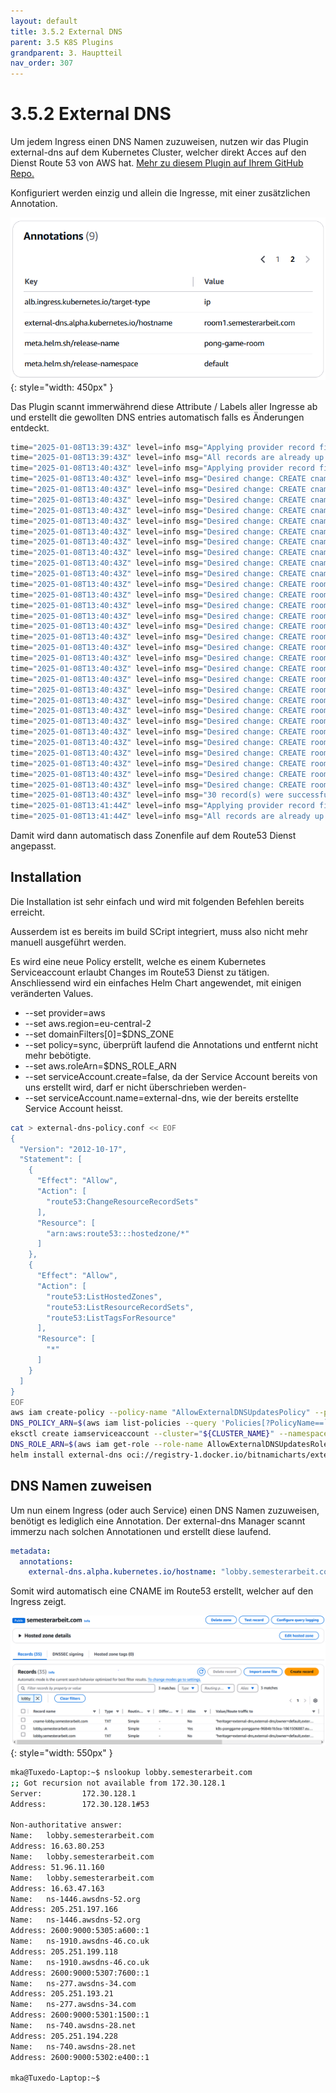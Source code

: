 ```yaml
---
layout: default
title: 3.5.2 External DNS
parent: 3.5 K8S Plugins
grandparent: 3. Hauptteil
nav_order: 307
---
```


# 3.5.2 External DNS

Um jedem Ingress einen DNS Namen zuzuweisen, nutzen wir das Plugin external-dns auf dem Kubernetes Cluster, welcher direkt Acces auf den Dienst Route 53 von AWS hat. [Mehr zu diesem Plugin auf Ihrem GitHub Repo.](https://github.com/kubernetes-sigs/external-dns)

Konfiguriert werden einzig und allein die Ingresse, mit einer zusätzlichen Annotation.

![Annotation eines Ingress](../ressources/images/external-dns/annotation.PNG){: style="width: 450px" }

Das Plugin scannt immerwährend diese Attribute / Labels aller Ingresse ab und erstellt die gewollten DNS entries automatisch falls es Änderungen entdeckt.

```cs
time="2025-01-08T13:39:43Z" level=info msg="Applying provider record filter for domains: [semesterarbeit.com. .semesterarbeit.com.]"
time="2025-01-08T13:39:43Z" level=info msg="All records are already up to date"
time="2025-01-08T13:40:43Z" level=info msg="Applying provider record filter for domains: [semesterarbeit.com. .semesterarbeit.com.]"
time="2025-01-08T13:40:43Z" level=info msg="Desired change: CREATE cname-room1.semesterarbeit.com TXT" profile=default zoneID=/hostedzone/Z00977171YZXSG129C51P zoneName=semesterarbeit.com.
time="2025-01-08T13:40:43Z" level=info msg="Desired change: CREATE cname-room10.semesterarbeit.com TXT" profile=default zoneID=/hostedzone/Z00977171YZXSG129C51P zoneName=semesterarbeit.com.
time="2025-01-08T13:40:43Z" level=info msg="Desired change: CREATE cname-room2.semesterarbeit.com TXT" profile=default zoneID=/hostedzone/Z00977171YZXSG129C51P zoneName=semesterarbeit.com.
time="2025-01-08T13:40:43Z" level=info msg="Desired change: CREATE cname-room3.semesterarbeit.com TXT" profile=default zoneID=/hostedzone/Z00977171YZXSG129C51P zoneName=semesterarbeit.com.
time="2025-01-08T13:40:43Z" level=info msg="Desired change: CREATE cname-room4.semesterarbeit.com TXT" profile=default zoneID=/hostedzone/Z00977171YZXSG129C51P zoneName=semesterarbeit.com.
time="2025-01-08T13:40:43Z" level=info msg="Desired change: CREATE cname-room5.semesterarbeit.com TXT" profile=default zoneID=/hostedzone/Z00977171YZXSG129C51P zoneName=semesterarbeit.com.
time="2025-01-08T13:40:43Z" level=info msg="Desired change: CREATE cname-room6.semesterarbeit.com TXT" profile=default zoneID=/hostedzone/Z00977171YZXSG129C51P zoneName=semesterarbeit.com.
time="2025-01-08T13:40:43Z" level=info msg="Desired change: CREATE cname-room7.semesterarbeit.com TXT" profile=default zoneID=/hostedzone/Z00977171YZXSG129C51P zoneName=semesterarbeit.com.
time="2025-01-08T13:40:43Z" level=info msg="Desired change: CREATE cname-room8.semesterarbeit.com TXT" profile=default zoneID=/hostedzone/Z00977171YZXSG129C51P zoneName=semesterarbeit.com.
time="2025-01-08T13:40:43Z" level=info msg="Desired change: CREATE cname-room9.semesterarbeit.com TXT" profile=default zoneID=/hostedzone/Z00977171YZXSG129C51P zoneName=semesterarbeit.com.
time="2025-01-08T13:40:43Z" level=info msg="Desired change: CREATE room1.semesterarbeit.com A" profile=default zoneID=/hostedzone/Z00977171YZXSG129C51P zoneName=semesterarbeit.com.
time="2025-01-08T13:40:43Z" level=info msg="Desired change: CREATE room1.semesterarbeit.com TXT" profile=default zoneID=/hostedzone/Z00977171YZXSG129C51P zoneName=semesterarbeit.com.
time="2025-01-08T13:40:43Z" level=info msg="Desired change: CREATE room10.semesterarbeit.com A" profile=default zoneID=/hostedzone/Z00977171YZXSG129C51P zoneName=semesterarbeit.com.
time="2025-01-08T13:40:43Z" level=info msg="Desired change: CREATE room10.semesterarbeit.com TXT" profile=default zoneID=/hostedzone/Z00977171YZXSG129C51P zoneName=semesterarbeit.com.
time="2025-01-08T13:40:43Z" level=info msg="Desired change: CREATE room2.semesterarbeit.com A" profile=default zoneID=/hostedzone/Z00977171YZXSG129C51P zoneName=semesterarbeit.com.
time="2025-01-08T13:40:43Z" level=info msg="Desired change: CREATE room2.semesterarbeit.com TXT" profile=default zoneID=/hostedzone/Z00977171YZXSG129C51P zoneName=semesterarbeit.com.
time="2025-01-08T13:40:43Z" level=info msg="Desired change: CREATE room3.semesterarbeit.com A" profile=default zoneID=/hostedzone/Z00977171YZXSG129C51P zoneName=semesterarbeit.com.
time="2025-01-08T13:40:43Z" level=info msg="Desired change: CREATE room3.semesterarbeit.com TXT" profile=default zoneID=/hostedzone/Z00977171YZXSG129C51P zoneName=semesterarbeit.com.
time="2025-01-08T13:40:43Z" level=info msg="Desired change: CREATE room4.semesterarbeit.com A" profile=default zoneID=/hostedzone/Z00977171YZXSG129C51P zoneName=semesterarbeit.com.
time="2025-01-08T13:40:43Z" level=info msg="Desired change: CREATE room4.semesterarbeit.com TXT" profile=default zoneID=/hostedzone/Z00977171YZXSG129C51P zoneName=semesterarbeit.com.
time="2025-01-08T13:40:43Z" level=info msg="Desired change: CREATE room5.semesterarbeit.com A" profile=default zoneID=/hostedzone/Z00977171YZXSG129C51P zoneName=semesterarbeit.com.
time="2025-01-08T13:40:43Z" level=info msg="Desired change: CREATE room5.semesterarbeit.com TXT" profile=default zoneID=/hostedzone/Z00977171YZXSG129C51P zoneName=semesterarbeit.com.
time="2025-01-08T13:40:43Z" level=info msg="Desired change: CREATE room6.semesterarbeit.com A" profile=default zoneID=/hostedzone/Z00977171YZXSG129C51P zoneName=semesterarbeit.com.
time="2025-01-08T13:40:43Z" level=info msg="Desired change: CREATE room6.semesterarbeit.com TXT" profile=default zoneID=/hostedzone/Z00977171YZXSG129C51P zoneName=semesterarbeit.com.
time="2025-01-08T13:40:43Z" level=info msg="Desired change: CREATE room7.semesterarbeit.com A" profile=default zoneID=/hostedzone/Z00977171YZXSG129C51P zoneName=semesterarbeit.com.
time="2025-01-08T13:40:43Z" level=info msg="Desired change: CREATE room7.semesterarbeit.com TXT" profile=default zoneID=/hostedzone/Z00977171YZXSG129C51P zoneName=semesterarbeit.com.
time="2025-01-08T13:40:43Z" level=info msg="Desired change: CREATE room8.semesterarbeit.com A" profile=default zoneID=/hostedzone/Z00977171YZXSG129C51P zoneName=semesterarbeit.com.
time="2025-01-08T13:40:43Z" level=info msg="Desired change: CREATE room8.semesterarbeit.com TXT" profile=default zoneID=/hostedzone/Z00977171YZXSG129C51P zoneName=semesterarbeit.com.
time="2025-01-08T13:40:43Z" level=info msg="Desired change: CREATE room9.semesterarbeit.com A" profile=default zoneID=/hostedzone/Z00977171YZXSG129C51P zoneName=semesterarbeit.com.
time="2025-01-08T13:40:43Z" level=info msg="Desired change: CREATE room9.semesterarbeit.com TXT" profile=default zoneID=/hostedzone/Z00977171YZXSG129C51P zoneName=semesterarbeit.com.
time="2025-01-08T13:40:43Z" level=info msg="30 record(s) were successfully updated" profile=default zoneID=/hostedzone/Z00977171YZXSG129C51P zoneName=semesterarbeit.com.
time="2025-01-08T13:41:44Z" level=info msg="Applying provider record filter for domains: [semesterarbeit.com. .semesterarbeit.com.]"
time="2025-01-08T13:41:44Z" level=info msg="All records are already up to date"
```

Damit wird dann automatisch dass Zonenfile auf dem Route53 Dienst angepasst.

## Installation

Die Installation ist sehr einfach und wird mit folgenden Befehlen bereits erreicht.

Ausserdem ist es bereits im build SCript integriert, muss also nicht mehr manuell ausgeführt werden.

Es wird eine neue Policy erstellt, welche es einem Kubernetes Serviceaccount erlaubt Changes im Route53 Dienst zu tätigen.
Anschliessend wird ein einfaches Helm Chart angewendet, mit einigen veränderten Values.

* --set provider=aws
* --set aws.region=eu-central-2
* --set domainFilters[0]=$DNS_ZONE
* --set policy=sync, überprüft laufend die Annotations und entfernt nicht mehr bebötigte.
* --set aws.roleArn=$DNS_ROLE_ARN
* --set serviceAccount.create=false, da der Service Account bereits von uns erstellt wird, darf er nicht überschrieben werden-
* --set serviceAccount.name=external-dns, wie der bereits erstellte Service Account heisst.

```bash
cat > external-dns-policy.conf << EOF
{
  "Version": "2012-10-17",
  "Statement": [
    {
      "Effect": "Allow",
      "Action": [
        "route53:ChangeResourceRecordSets"
      ],
      "Resource": [
        "arn:aws:route53:::hostedzone/*"
      ]
    },
    {
      "Effect": "Allow",
      "Action": [
        "route53:ListHostedZones",
        "route53:ListResourceRecordSets",
        "route53:ListTagsForResource"
      ],
      "Resource": [
        "*"
      ]
    }
  ]
}
EOF
aws iam create-policy --policy-name "AllowExternalDNSUpdatesPolicy" --policy-document file://external-dns-policy.conf --no-cli-pager
DNS_POLICY_ARN=$(aws iam list-policies --query 'Policies[?PolicyName==`AllowExternalDNSUpdatesPolicy`].Arn' --output text)
eksctl create iamserviceaccount --cluster="${CLUSTER_NAME}" --namespace=default --name=external-dns --role-name=AllowExternalDNSUpdatesRole --attach-policy-arn=$DNS_POLICY_ARN --approve --override-existing-serviceaccounts
DNS_ROLE_ARN=$(aws iam get-role --role-name AllowExternalDNSUpdatesRole --query 'Role.[Arn]' --output text)
helm install external-dns oci://registry-1.docker.io/bitnamicharts/external-dns --set provider=aws --set aws.region=eu-central-2 --set domainFilters[0]=$DNS_ZONE --set policy=sync --set aws.roleArn=$DNS_ROLE_ARN --set serviceAccount.create=false --set serviceAccount.name=external-dns
```

## DNS Namen zuweisen

Um nun einem Ingress (oder auch Service) einen DNS Namen zuzuweisen, benötigt es lediglich eine Annotation. Der external-dns Manager scannt immerzu nach solchen Annotationen und erstellt diese laufend.

```yaml
metadata:
  annotations:
    external-dns.alpha.kubernetes.io/hostname: "lobby.semesterarbeit.com"
```

Somit wird automatisch eine CNAME im Route53 erstellt, welcher auf den Ingress zeigt.

![Angepasste Routen](../ressources/images/external-dns/dns-entries.PNG){: style="width: 550px" }

```bash
mka@Tuxedo-Laptop:~$ nslookup lobby.semesterarbeit.com
;; Got recursion not available from 172.30.128.1
Server:         172.30.128.1
Address:        172.30.128.1#53

Non-authoritative answer:
Name:   lobby.semesterarbeit.com
Address: 16.63.80.253
Name:   lobby.semesterarbeit.com
Address: 51.96.11.160
Name:   lobby.semesterarbeit.com
Address: 16.63.47.163
Name:   ns-1446.awsdns-52.org
Address: 205.251.197.166
Name:   ns-1446.awsdns-52.org
Address: 2600:9000:5305:a600::1
Name:   ns-1910.awsdns-46.co.uk
Address: 205.251.199.118
Name:   ns-1910.awsdns-46.co.uk
Address: 2600:9000:5307:7600::1
Name:   ns-277.awsdns-34.com
Address: 205.251.193.21
Name:   ns-277.awsdns-34.com
Address: 2600:9000:5301:1500::1
Name:   ns-740.awsdns-28.net
Address: 205.251.194.228
Name:   ns-740.awsdns-28.net
Address: 2600:9000:5302:e400::1

mka@Tuxedo-Laptop:~$
```
